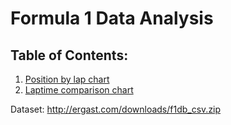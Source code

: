 # Formula 1 Data Analysis

## Table of Contents:

1. [Position by lap chart](src/01-position_by_lap.ipynb)
2. [Laptime comparison chart](src/02-laptime_comparison.ipynb)

Dataset: http://ergast.com/downloads/f1db_csv.zip
